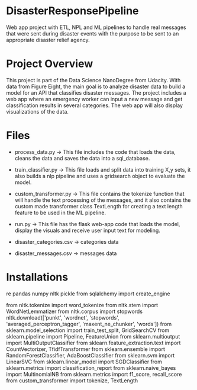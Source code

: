 # DisasterResponsePipeline
Web app project with ETL, NPL and ML pipelines to handle real messages that were sent during disaster events with the purpose to be sent to an appropriate disaster relief agency. 

# Project Overview
This project is part of the Data Science NanoDegree from Udacity. With data from Figure Eight, the main goal is to analyze disaster data to build a model for an API that classifies disaster messages. The project includes a web app where an emergency worker can input a new message and get classification results in several categories. The web app will also display visualizations of the data. 

# Files

* process_data.py -> This file includes the code that loads the data, cleans the data and saves the data into a sql_database.

* train_classifier.py -> This file loads and split data into training X,y sets, it also builds a nlp pipeline and uses a gridsearch object to evaluate the model.

* custom_transformer.py -> This file contains the tokenize function that will handle the text processing of the messages, and it also contains the custom made transformer class TextLength for creating a text length feature to be used in the ML pipeline. 

* run.py -> This file has the flask web-app code that loads the model, display the visuals and receive user input text for modeling.

* disaster_categories.csv -> categories data

* disaster_messages.csv -> messages data

# Installations

re
pandas
numpy
nltk
pickle
from sqlalchemy import create_engine

from nltk.tokenize import word_tokenize
from nltk.stem import WordNetLemmatizer
from nltk.corpus import stopwords
nltk.download(['punkt', 'wordnet', 'stopwords', 'averaged_perceptron_tagger', 'maxent_ne_chunker', 'words'])
from sklearn.model_selection import train_test_split, GridSearchCV
from sklearn.pipeline import Pipeline, FeatureUnion
from sklearn.multioutput import MultiOutputClassifier
from sklearn.feature_extraction.text import CountVectorizer, TfidfTransformer
from sklearn.ensemble import RandomForestClassifier, AdaBoostClassifier
from sklearn.svm import LinearSVC
from sklearn.linear_model import SGDClassifier
from sklearn.metrics import classification_report
from sklearn.naive_bayes import MultinomialNB
from sklearn.metrics import f1_score, recall_score
from custom_transformer import tokenize, TextLength


